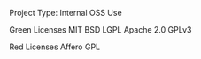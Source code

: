 Project Type: Internal OSS Use

Green Licenses
MIT
BSD
LGPL
Apache 2.0
GPLv3

Red Licenses
Affero GPL

